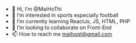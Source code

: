- 👋 Hi, I’m @MaiHoThi
- 👀 I’m interested in sports especially football
- 🌱 I’m currently learning ReactJs, JS, HTML, PHP
- 💞️ I’m looking to collaborate on Front-End
- 📫 How to reach me maihoqt@gmail.com
<!---
MaiHoThi/MaiHoThi is a ✨ special ✨ repository because its `README.md` (this file) appears on your GitHub profile.
You can click the Preview link to take a look at your changes.
--->
